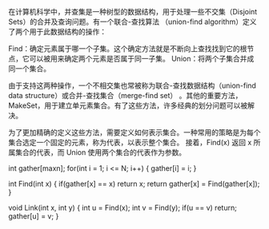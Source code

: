 在计算机科学中，并查集是一种树型的数据结构，用于处理一些不交集（Disjoint Sets）的合并及查询问题。有一个联合-查找算法
（union-find algorithm）定义了两个用于此数据结构的操作：

Find：确定元素属于哪一个子集。这个确定方法就是不断向上查找找到它的根节点，它可以被用来确定两个元素是否属于同一子集。
Union：将两个子集合并成同一个集合。

由于支持这两种操作，一个不相交集也常被称为联合-查找数据结构（union-find data structure）或合并-查找集合（merge-find set）
。其他的重要方法，MakeSet，用于建立单元素集合。有了这些方法，许多经典的划分问题可以被解决。

为了更加精确的定义这些方法，需要定义如何表示集合。一种常用的策略是为每个集合选定一个固定的元素，称为代表，以表示整个集合。
接着，Find(x) 返回 x 所属集合的代表，而 Union 使用两个集合的代表作为参数。

int gather[maxn];
for(int i = 1; i <= N; i++) {
            gather[i] = i;
        }

int Find(int x) {
    if(gather[x] == x) return x;
    return gather[x] = Find(gather[x]);
}

void Link(int x, int y) {
    int u = Find(x);
    int v = Find(y);
    if(u == v) return;
    gather[u] = v;
}
